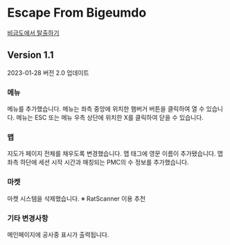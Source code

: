 # Escape From Bigeumdo

[비금도에서 탈출하기](https://escape-from-bigeumdo.netlify.app/)

## Version 1.1

2023-01-28 버전 2.0 업데이트

### 메뉴

메뉴를 추가했습니다.
메뉴는 좌측 중앙에 위치한 햄버거 버튼을 클릭하여 열 수 있습니다.
메뉴는 ESC 또는 메뉴 우측 상단에 위치한 X를 클릭하여 닫을 수 있습니다.

### 맵

지도가 페이지 전체를 채우도록 변경했습니다.
맵 태그에 영문 이름이 추가됐습니다.
맵 좌측 하단에 세션 시작 시간과 매칭되는 PMC의 수 정보를 추가했습니다.

### 마켓

마켓 시스템을 삭제했습니다.
※ RatScanner 이용 추천

### 기타 변경사항

메인페이지에 공사중 표시가 출력됩니다.
